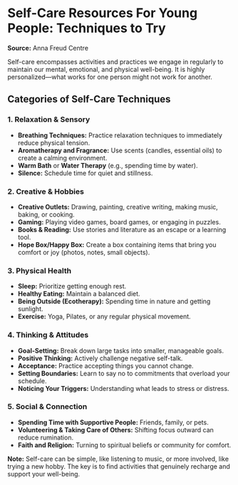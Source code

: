 # Self-Care Resources For Young People: Techniques to Try

**Source:** Anna Freud Centre

Self-care encompasses activities and practices we engage in regularly to maintain our mental, emotional, and physical well-being. It is highly personalized—what works for one person might not work for another.

## Categories of Self-Care Techniques

### 1. Relaxation & Sensory
* **Breathing Techniques:** Practice relaxation techniques to immediately reduce physical tension.
* **Aromatherapy and Fragrance:** Use scents (candles, essential oils) to create a calming environment.
* **Warm Bath** or **Water Therapy** (e.g., spending time by water).
* **Silence:** Schedule time for quiet and stillness.

### 2. Creative & Hobbies
* **Creative Outlets:** Drawing, painting, creative writing, making music, baking, or cooking.
* **Gaming:** Playing video games, board games, or engaging in puzzles.
* **Books & Reading:** Use stories and literature as an escape or a learning tool.
* **Hope Box/Happy Box:** Create a box containing items that bring you comfort or joy (photos, notes, small objects).

### 3. Physical Health
* **Sleep:** Prioritize getting enough rest.
* **Healthy Eating:** Maintain a balanced diet.
* **Being Outside (Ecotherapy):** Spending time in nature and getting sunlight.
* **Exercise:** Yoga, Pilates, or any regular physical movement.

### 4. Thinking & Attitudes
* **Goal-Setting:** Break down large tasks into smaller, manageable goals.
* **Positive Thinking:** Actively challenge negative self-talk.
* **Acceptance:** Practice accepting things you cannot change.
* **Setting Boundaries:** Learn to say no to commitments that overload your schedule.
* **Noticing Your Triggers:** Understanding what leads to stress or distress.

### 5. Social & Connection
* **Spending Time with Supportive People:** Friends, family, or pets.
* **Volunteering & Taking Care of Others:** Shifting focus outward can reduce rumination.
* **Faith and Religion:** Turning to spiritual beliefs or community for comfort.

**Note:** Self-care can be simple, like listening to music, or more involved, like trying a new hobby. The key is to find activities that genuinely recharge and support your well-being.
